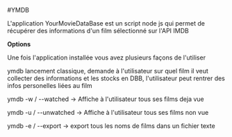 #YMDB

L'application YourMovieDataBase est un script node js qui permet de récupérer des informations d'un film sélectionné sur l'API IMDB

**Options**

Une fois l'application installée vous avez plusieurs façons de l'utiliser

ymdb lancement classique, demande à l'utilisateur sur quel film il veut collecter des informations et les stocks en DBB, l'utilisateur peut rentrer des infos personelles liées au film

ymdb -w / --watched -> Affiche à l'utilisateur tous ses films deja vue

ymdb -u / --unwatched -> Affiche à l'utilisateur tous ses films non vue

ymdb -e / --export -> export tous les noms de films dans un fichier texte
